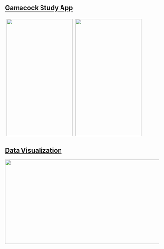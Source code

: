 <div style="display:inline, float:left">
  <h2><a href="https://gamecockstudy.wordpress.com/">Gamecock Study App</a></h2>
  
  <img src="https://cloud.githubusercontent.com/assets/5387510/23328731/38d46710-faf7-11e6-8dcf-749d2965af08.png"  width="216" height="384" alt="" style="padding:5px">
  <img src="https://cloud.githubusercontent.com/assets/5387510/23328732/38da09b8-faf7-11e6-9ff0-800b26475781.png"  width="216" height="384" alt="" style="display:inline">
</div><div style="display:inline, float:right">
  <h2><a href="https://jameseverette.github.io/dataVis/">Data Visualization</a></h2>
  <img src="https://cloud.githubusercontent.com/assets/5387510/25299814/017f8f96-26d1-11e7-8ee5-e9cc976b9993.png"  width="600" height="275" alt="">
</div>
